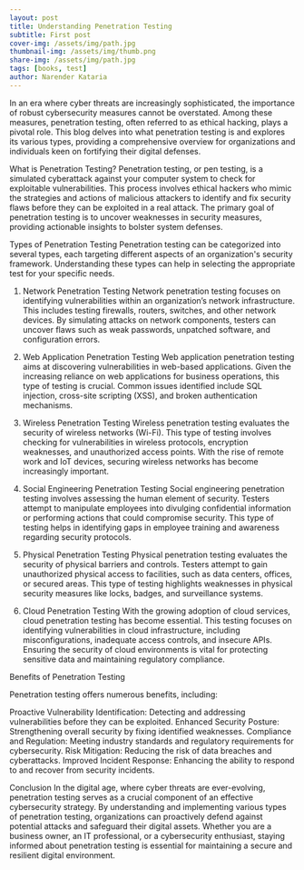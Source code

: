 ```yaml
---
layout: post
title: Understanding Penetration Testing
subtitle: First post 
cover-img: /assets/img/path.jpg
thumbnail-img: /assets/img/thumb.png
share-img: /assets/img/path.jpg
tags: [books, test]
author: Narender Kataria
---
```


In an era where cyber threats are increasingly sophisticated, the importance of robust cybersecurity measures cannot be overstated. Among these measures, penetration testing, often referred to as ethical hacking, plays a pivotal role. This blog delves into what penetration testing is and explores its various types, providing a comprehensive overview for organizations and individuals keen on fortifying their digital defenses.

What is Penetration Testing?
Penetration testing, or pen testing, is a simulated cyberattack against your computer system to check for exploitable vulnerabilities. This process involves ethical hackers who mimic the strategies and actions of malicious attackers to identify and fix security flaws before they can be exploited in a real attack. The primary goal of penetration testing is to uncover weaknesses in security measures, providing actionable insights to bolster system defenses.

Types of Penetration Testing
Penetration testing can be categorized into several types, each targeting different aspects of an organization's security framework. Understanding these types can help in selecting the appropriate test for your specific needs.

1. Network Penetration Testing
Network penetration testing focuses on identifying vulnerabilities within an organization’s network infrastructure. This includes testing firewalls, routers, switches, and other network devices. By simulating attacks on network components, testers can uncover flaws such as weak passwords, unpatched software, and configuration errors.

2. Web Application Penetration Testing
Web application penetration testing aims at discovering vulnerabilities in web-based applications. Given the increasing reliance on web applications for business operations, this type of testing is crucial. Common issues identified include SQL injection, cross-site scripting (XSS), and broken authentication mechanisms.

3. Wireless Penetration Testing
Wireless penetration testing evaluates the security of wireless networks (Wi-Fi). This type of testing involves checking for vulnerabilities in wireless protocols, encryption weaknesses, and unauthorized access points. With the rise of remote work and IoT devices, securing wireless networks has become increasingly important.

4. Social Engineering Penetration Testing
Social engineering penetration testing involves assessing the human element of security. Testers attempt to manipulate employees into divulging confidential information or performing actions that could compromise security. This type of testing helps in identifying gaps in employee training and awareness regarding security protocols.

5. Physical Penetration Testing
Physical penetration testing evaluates the security of physical barriers and controls. Testers attempt to gain unauthorized physical access to facilities, such as data centers, offices, or secured areas. This type of testing highlights weaknesses in physical security measures like locks, badges, and surveillance systems.

6. Cloud Penetration Testing
With the growing adoption of cloud services, cloud penetration testing has become essential. This testing focuses on identifying vulnerabilities in cloud infrastructure, including misconfigurations, inadequate access controls, and insecure APIs. Ensuring the security of cloud environments is vital for protecting sensitive data and maintaining regulatory compliance.

Benefits of Penetration Testing

Penetration testing offers numerous benefits, including:

Proactive Vulnerability Identification: Detecting and addressing vulnerabilities before they can be exploited.
Enhanced Security Posture: Strengthening overall security by fixing identified weaknesses.
Compliance and Regulation: Meeting industry standards and regulatory requirements for cybersecurity.
Risk Mitigation: Reducing the risk of data breaches and cyberattacks.
Improved Incident Response: Enhancing the ability to respond to and recover from security incidents.

Conclusion
In the digital age, where cyber threats are ever-evolving, penetration testing serves as a crucial component of an effective cybersecurity strategy. By understanding and implementing various types of penetration testing, organizations can proactively defend against potential attacks and safeguard their digital assets. Whether you are a business owner, an IT professional, or a cybersecurity enthusiast, staying informed about penetration testing is essential for maintaining a secure and resilient digital environment.
